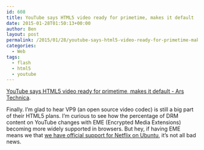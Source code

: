 ```yaml
---
id: 608
title: YouTube says HTML5 video ready for primetime, makes it default
date: 2015-01-28T01:50:13+00:00
author: Ben
layout: post
permalink: /2015/01/28/youtube-says-html5-video-ready-for-primetime-makes-it-default/
categories:
  - Web
tags:
  - flash
  - html5
  - youtube
---
```

[YouTube says HTML5 video ready for primetime, makes it default - Ars Technica](http://arstechnica.com/gadgets/2015/01/youtube-declares-html5-video-ready-for-primetime-makes-it-default/).

Finally. I&#8217;m glad to hear VP9 (an open source video codec) is still a big part of their HTML5 plans. I&#8217;m curious to see how the percentage of DRM content on YouTube changes with EME (Encrypted Media Extensions) becoming more widely supported in browsers. But hey, if having EME means we that [we have official support for Netflix on Ubuntu](http://www.omgubuntu.co.uk/2014/10/psa-netflix-ubuntu-now-working-box), it&#8217;s not all bad news.